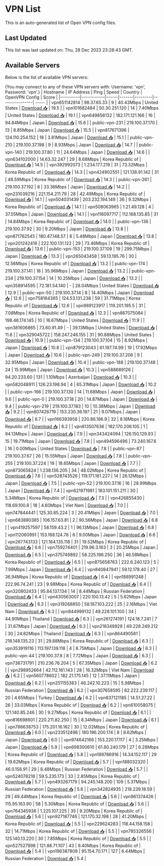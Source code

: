 # VPN List

This is an auto-generated list of Open VPN config files.

## Last Updated

This list was last updated on: Thu, 28 Dec 2023 23:28:43 GMT.

## Available Servers

Below is the list of available VPN servers:

(You may connect to any of these VPN servers with: Username: 'vpn', Password: 'vpn'.)
| Hostname | IP Address | Ping | Speed | Country | OpenVPN Config | Score |
|----------|------------|------|-------|---------|----------------| ----- |
| vpn651142814 | 98.37.65.33 | 9 | 40.43Mbps | United States | [Download 📥](./configs/server_0_US.ovpn) | 19.5 |
| vpn101682484 | 50.30.251.120 | 14 | 7.40Mbps | United States | [Download 📥](./configs/server_1_US.ovpn) | 19.1 |
| vpn649856132 | 182.171.121.166 | 16 | 94.84Mbps | Japan | [Download 📥](./configs/server_2_JP.ovpn) | 15.6 |
| public-vpn-231 | 219.100.37.170 | 13 | 8.85Mbps | Japan | [Download 📥](./configs/server_3_JP.ovpn) | 15.5 |
| vpn817671396 | 124.110.254.152 | 18 | 3.81Mbps | Japan | [Download 📥](./configs/server_4_JP.ovpn) | 15.1 |
| public-vpn-210 | 219.100.37.198 | 9 | 8.93Mbps | Japan | [Download 📥](./configs/server_5_JP.ovpn) | 14.7 |
| public-vpn-140 | 219.100.37.80 | 11 | 24.64Mbps | Japan | [Download 📥](./configs/server_6_JP.ovpn) | 14.6 |
| vpn634102000 | 14.63.32.247 | 29 | 8.68Mbps | Korea Republic of | [Download 📥](./configs/server_7_KR.ovpn) | 14.5 |
| vpn392992073 | 1.234.177.219 | 31 | 73.32Mbps | Korea Republic of | [Download 📥](./configs/server_8_KR.ovpn) | 14.3 |
| vpn424902551 | 121.138.91.142 | 31 | 48.59Mbps | Korea Republic of | [Download 📥](./configs/server_9_KR.ovpn) | 14.3 |
| public-vpn-261 | 219.100.37.192 | 8 | 33.36Mbps | Japan | [Download 📥](./configs/server_10_JP.ovpn) | 14.2 |
| vpn231039216 | 221.154.211.79 | 28 | 42.49Mbps | Korea Republic of | [Download 📥](./configs/server_11_KR.ovpn) | 14.1 |
| vpn504031439 | 203.232.194.149 | 36 | 9.32Mbps | Korea Republic of | [Download 📥](./configs/server_12_KR.ovpn) | 14.1 |
| vpn508063965 | 1.21.49.128 | 4 | 37.55Mbps | Japan | [Download 📥](./configs/server_13_JP.ovpn) | 14.1 |
| vpn116097717 | 112.168.135.85 | 31 | 14.84Mbps | Korea Republic of | [Download 📥](./configs/server_14_KR.ovpn) | 14.0 |
| public-vpn-136 | 219.100.37.92 | 30 | 9.20Mbps | Japan | [Download 📥](./configs/server_15_JP.ovpn) | 13.8 |
| vpn871762545 | 180.47.148.57 | 8 | 5.48Mbps | Japan | [Download 📥](./configs/server_16_JP.ovpn) | 13.8 |
| vpn201242416 | 222.100.131.122 | 29 | 73.46Mbps | Korea Republic of | [Download 📥](./configs/server_17_KR.ovpn) | 13.6 |
| public-vpn-153 | 219.100.37.109 | 19 | 299.75Mbps | Japan | [Download 📥](./configs/server_18_JP.ovpn) | 13.3 |
| vpn265043458 | 59.13.195.76 | 30 | 12.56Mbps | Korea Republic of | [Download 📥](./configs/server_19_KR.ovpn) | 13.2 |
| public-vpn-174 | 219.100.37.141 | 18 | 35.96Mbps | Japan | [Download 📥](./configs/server_20_JP.ovpn) | 13.2 |
| public-vpn-234 | 219.100.37.154 | 14 | 10.25Mbps | Japan | [Download 📥](./configs/server_21_JP.ovpn) | 13.2 |
| vpn358914595 | 72.181.54.140 | - | 28.04Mbps | United States | [Download 📥](./configs/server_22_US.ovpn) | 12.9 |
| public-vpn-50 | 219.100.37.14 | 8 | 14.40Mbps | Japan | [Download 📥](./configs/server_23_JP.ovpn) | 12.6 |
| vpn758164365 | 124.53.131.238 | 59 | 31.71Mbps | Korea Republic of | [Download 📥](./configs/server_24_KR.ovpn) | 12.6 |
| vpn989123917 | 119.201.195.5 | 31 | 7.08Mbps | Korea Republic of | [Download 📥](./configs/server_25_KR.ovpn) | 12.3 |
| vpn867075084 | 198.46.174.145 | 10 | 16.67Mbps | United States | [Download 📥](./configs/server_26_US.ovpn) | 11.9 |
| vpn381606865 | 73.60.91.49 | - | 39.13Mbps | United States | [Download 📥](./configs/server_27_US.ovpn) | 11.6 |
| vpn329045722 | 158.247.246.155 | 31 | 90.88Mbps | United States | [Download 📥](./configs/server_28_US.ovpn) | 10.9 |
| public-vpn-134 | 219.100.37.104 | 15 | 8.92Mbps | Japan | [Download 📥](./configs/server_29_JP.ovpn) | 10.8 |
| vpn879123043 | 61.197.74.99 | 19 | 17.92Mbps | Japan | [Download 📥](./configs/server_30_JP.ovpn) | 10.6 |
| public-vpn-249 | 219.100.37.206 | 9 | 32.95Mbps | Japan | [Download 📥](./configs/server_31_JP.ovpn) | 10.4 |
| public-vpn-188 | 219.100.37.148 | 24 | 15.99Mbps | Japan | [Download 📥](./configs/server_32_JP.ovpn) | 10.3 |
| vpn588689126 | 94.20.233.60 | 131 | 1.10Mbps | Azerbaijan | [Download 📥](./configs/server_33_AZ.ovpn) | 10.3 |
| vpn582048911 | 126.23.198.94 | 4 | 65.31Mbps | Japan | [Download 📥](./configs/server_34_JP.ovpn) | 10.2 |
| public-vpn-166 | 219.100.37.130 | 14 | 11.68Mbps | Japan | [Download 📥](./configs/server_35_JP.ovpn) | 9.6 |
| public-vpn-0 | 219.100.37.18 | 20 | 14.87Mbps | Japan | [Download 📥](./configs/server_36_JP.ovpn) | 9.4 |
| public-vpn-219 | 219.100.37.183 | 10 | 10.38Mbps | Japan | [Download 📥](./configs/server_37_JP.ovpn) | 9.2 |
| vpn807426719 | 153.230.36.197 | 21 | 9.07Mbps | Japan | [Download 📥](./configs/server_38_JP.ovpn) | 8.7 |
| vpn166393958 | 220.86.186.9 | 32 | 8.18Mbps | Korea Republic of | [Download 📥](./configs/server_39_KR.ovpn) | 8.2 |
| vpn813507636 | 182.170.206.105 | 1 | 94.13Mbps | Japan | [Download 📥](./configs/server_40_JP.ovpn) | 7.9 |
| vpn343424094 | 126.150.129.93 | 15 | 19.71Mbps | Japan | [Download 📥](./configs/server_41_JP.ovpn) | 7.8 |
| vpn494596496 | 73.240.167.6 | 16 | 0.00Mbps | United States | [Download 📥](./configs/server_42_US.ovpn) | 7.8 |
| public-vpn-87 | 219.100.37.67 | 26 | 15.55Mbps | Japan | [Download 📥](./configs/server_43_JP.ovpn) | 7.8 |
| public-vpn-255 | 219.100.37.224 | 19 | 18.65Mbps | Japan | [Download 📥](./configs/server_44_JP.ovpn) | 7.7 |
| vpn873065824 | 1.238.136.205 | 34 | 48.02Mbps | Korea Republic of | [Download 📥](./configs/server_45_KR.ovpn) | 7.6 |
| vpn528743526 | 119.171.161.227 | 14 | 26.12Mbps | Japan | [Download 📥](./configs/server_46_JP.ovpn) | 7.5 |
| public-vpn-52 | 219.100.37.16 | 16 | 28.99Mbps | Japan | [Download 📥](./configs/server_47_JP.ovpn) | 7.4 |
| vpn621971981 | 183.101.151.211 | 30 | 5.34Mbps | Korea Republic of | [Download 📥](./configs/server_48_KR.ovpn) | 7.3 |
| vpn426855430 | 118.69.100.8 | 18 | 4.60Mbps | Viet Nam | [Download 📥](./configs/server_49_VN.ovpn) | 7.0 |
| vpn747844441 | 125.30.85.224 | 3 | 20.41Mbps | Japan | [Download 📥](./configs/server_50_JP.ovpn) | 7.0 |
| vpn683880385 | 106.157.63.81 | 2 | 90.56Mbps | Japan | [Download 📥](./configs/server_51_JP.ovpn) | 6.8 |
| vpn419257597 | 58.159.43.2 | 1 | 96.13Mbps | Japan | [Download 📥](./configs/server_52_JP.ovpn) | 6.8 |
| vpn112060991 | 153.168.124.78 | 6 | 9.00Mbps | Japan | [Download 📥](./configs/server_53_JP.ovpn) | 6.6 |
| vpn267743133 | 121.164.135.118 | 31 | 19.52Mbps | Korea Republic of | [Download 📥](./configs/server_54_KR.ovpn) | 6.6 |
| vpn759274401 | 219.96.3.163 | 3 | 20.25Mbps | Japan | [Download 📥](./configs/server_55_JP.ovpn) | 6.5 |
| vpn375749892 | 58.225.196.250 | 36 | 46.58Mbps | Korea Republic of | [Download 📥](./configs/server_56_KR.ovpn) | 6.5 |
| vpn875658763 | 222.6.240.123 | 5 | 7.99Mbps | Japan | [Download 📥](./configs/server_57_JP.ovpn) | 6.4 |
| vpn840847941 | 59.12.178.40 | 27 | 36.94Mbps | Korea Republic of | [Download 📥](./configs/server_58_KR.ovpn) | 6.4 |
| vpn188991248 | 222.96.74.241 | 23 | 9.98Mbps | Korea Republic of | [Download 📥](./configs/server_59_KR.ovpn) | 6.4 |
| vpn320802433 | 95.84.137.134 | 14 | 8.44Mbps | Russian Federation | [Download 📥](./configs/server_60_RU.ovpn) | 6.4 |
| vpn430563007 | 220.100.13.42 | 5 | 5.62Mbps | Japan | [Download 📥](./configs/server_61_JP.ovpn) | 6.3 |
| vpn319268850 | 58.187.103.222 | 25 | 2.16Mbps | Viet Nam | [Download 📥](./configs/server_62_VN.ovpn) | 6.3 |
| vpn844999132 | 49.228.101.100 | 34 | 44.90Mbps | Thailand | [Download 📥](./configs/server_63_TH.ovpn) | 6.3 |
| vpn261274191 | 124.18.7.241 | 7 | 31.67Mbps | Japan | [Download 📥](./configs/server_64_JP.ovpn) | 6.3 |
| vpn218348928 | 49.228.249.212 | 30 | 24.82Mbps | Thailand | [Download 📥](./configs/server_65_TH.ovpn) | 6.3 |
| vpn864490581 | 218.148.135.23 | 31 | 29.88Mbps | Korea Republic of | [Download 📥](./configs/server_66_KR.ovpn) | 6.3 |
| vpn353919116 | 113.197.139.118 | 4 | 8.75Mbps | Japan | [Download 📥](./configs/server_67_JP.ovpn) | 6.3 |
| public-vpn-44 | 219.100.37.8 | 8 | 7.72Mbps | Japan | [Download 📥](./configs/server_68_JP.ovpn) | 6.3 |
| vpn736731791 | 210.236.76.204 | 5 | 67.35Mbps | Japan | [Download 📥](./configs/server_69_JP.ovpn) | 6.2 |
| vpn298952664 | 42.112.161.143 | 28 | 16.32Mbps | Viet Nam | [Download 📥](./configs/server_70_VN.ovpn) | 6.2 |
| vpn560778602 | 182.21.175.145 | 12 | 37.11Mbps | Japan | [Download 📥](./configs/server_71_JP.ovpn) | 6.2 |
| vpn251155383 | 46.242.10.223 | 15 | 5.98Mbps | Russian Federation | [Download 📥](./configs/server_72_RU.ovpn) | 6.2 |
| vpn307658595 | 82.222.239.117 | 20 | 4.65Mbps | Turkey | [Download 📥](./configs/server_73_TR.ovpn) | 6.2 |
| vpn837121185 | 14.51.27.22 | 26 | 33.03Mbps | Korea Republic of | [Download 📥](./configs/server_74_KR.ovpn) | 6.2 |
| vpn610058075 | 121.140.85.246 | 30 | 9.27Mbps | Korea Republic of | [Download 📥](./configs/server_75_KR.ovpn) | 6.1 |
| vpn816698601 | 220.211.82.250 | 15 | 8.34Mbps | Japan | [Download 📥](./configs/server_76_JP.ovpn) | 6.1 |
| vpn786638753 | 175.201.16.162 | 30 | 12.02Mbps | Korea Republic of | [Download 📥](./configs/server_77_KR.ovpn) | 6.0 |
| vpn233512498 | 180.196.200.174 | 8 | 8.62Mbps | Japan | [Download 📥](./configs/server_78_JP.ovpn) | 6.0 |
| vpn974642166 | 153.220.17.117 | 4 | 3.25Mbps | Japan | [Download 📥](./configs/server_79_JP.ovpn) | 5.9 |
| vpn698300610 | 61.80.240.179 | 27 | 6.28Mbps | Korea Republic of | [Download 📥](./configs/server_80_KR.ovpn) | 5.8 |
| vpn189786916 | 14.34.152.117 | 29 | 19.62Mbps | Korea Republic of | [Download 📥](./configs/server_81_KR.ovpn) | 5.7 |
| vpn188032320 | 46.0.158.91 | 29 | 8.48Mbps | Russian Federation | [Download 📥](./configs/server_82_RU.ovpn) | 5.7 |
| vpn524078218 | 59.5.235.173 | 33 | 2.85Mbps | Korea Republic of | [Download 📥](./configs/server_83_KR.ovpn) | 5.7 |
| vpn493267179 | 94.245.148.200 | 109 | 5.37Mbps | Russian Federation | [Download 📥](./configs/server_84_RU.ovpn) | 5.6 |
| vpn342824935 | 218.239.18.59 | 29 | 49.44Mbps | Korea Republic of | [Download 📥](./configs/server_85_KR.ovpn) | 5.6 |
| vpn961374426 | 115.95.163.90 | 58 | 5.30Mbps | Korea Republic of | [Download 📥](./configs/server_86_KR.ovpn) | 5.6 |
| vpn764345936 | 1.225.107.225 | 35 | 9.20Mbps | Korea Republic of | [Download 📥](./configs/server_87_KR.ovpn) | 5.6 |
| vpn927187746 | 121.170.32.198 | 28 | 41.20Mbps | Korea Republic of | [Download 📥](./configs/server_88_KR.ovpn) | 5.5 |
| vpn229624283 | 118.44.158.158 | 32 | 14.71Mbps | Korea Republic of | [Download 📥](./configs/server_89_KR.ovpn) | 5.5 |
| vpn785326556 | 125.140.13.220 | 30 | 7.85Mbps | Korea Republic of | [Download 📥](./configs/server_90_KR.ovpn) | 5.5 |
| vpn527527998 | 121.88.71.107 | 43 | 9.40Mbps | Korea Republic of | [Download 📥](./configs/server_91_KR.ovpn) | 5.4 |
| vpn196387808 | 95.154.70.171 | 127 | 6.44Mbps | Russian Federation | [Download 📥](./configs/server_92_RU.ovpn) | 5.4 |
